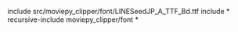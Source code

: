 include src/moviepy_clipper/font/LINESeedJP_A_TTF_Bd.ttf
include *
recursive-include moviepy_clipper/font *